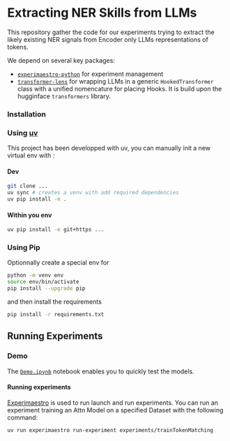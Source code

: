 # Extracting NER Skills from LLMs

This repository gather the code for our experiments trying to extract the likely existing NER signals from Encoder only LLMs representations of tokens.

We depend on several key packages:
- [`experimaestro-python`](https://github.com/experimaestro/experimaestro-python) for experiment management
- [`transformer-lens`](https://github.com/TransformerLensOrg/TransformerLens) for wrapping LLMs in a generic `HookedTransformer` class with a unified nomencature for placing Hooks. It is build upon the hugginface `transformers` library.

### Installation

### Using [uv](https://docs.astral.sh/uv/)

This project has been developped with uv, you can manually init a new virtual env with :
#### Dev 
```bash
git clone ... 
uv sync # creates a venv with add required dependencies
uv pip install -e .
```

#### Within you env
```bash
uv pip install -e git+https ... 
```

### Using Pip

Optionnally create a special env for
```bash
python -m venv env 
source env/bin/activate
pip install --upgrade pip
```
and then install the requirements

```bash
pip install -r requirements.txt
```


## Running Experiments

### Demo 
The [`Demo.ipynb`](./Notebooks/Demo.ipynb) notebook enables you to quickly test the models.


#### Running experiments

[Experimaestro](https://github.com/experimaestro/experimaestro-python) is used to run launch and run experiments.
You can run an experiment training an Attn Model on a specified Dataset with the following command:

```bash
uv run experimaestro run-experiment experiments/trainTokenMatching
```